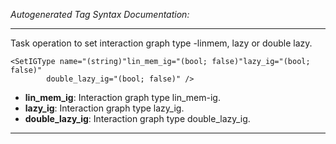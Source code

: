 _Autogenerated Tag Syntax Documentation:_

---
Task operation to set interaction graph type -linmem, lazy or double lazy.

```
<SetIGType name="(string)"lin_mem_ig="(bool; false)"lazy_ig="(bool; false)"
        double_lazy_ig="(bool; false)" />
```

-   **lin_mem_ig**: Interaction graph type lin_mem-ig.
-   **lazy_ig**: Interaction graph type lazy_ig.
-   **double_lazy_ig**: Interaction graph type double_lazy_ig.

---

